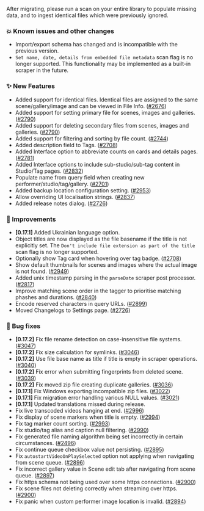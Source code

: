 After migrating, please run a scan on your entire library to populate missing data, and to ingest identical files which were previously ignored.

### 💥 Known issues and other changes
* Import/export schema has changed and is incompatible with the previous version.
* `Set name, date, details from embedded file metadata` scan flag is no longer supported. This functionality may be implemented as a built-in scraper in the future.

### ✨ New Features
* Added support for identical files. Identical files are assigned to the same scene/gallery/image and can be viewed in File Info. ([#2676](https://github.com/stashapp/stash/pull/2676))
* Added support for setting primary file for scenes, images and galleries. ([#2790](https://github.com/stashapp/stash/pull/2790))
* Added support for deleting secondary files from scenes, images and galleries. ([#2790](https://github.com/stashapp/stash/pull/2790))
* Added support for filtering and sorting by file count. ([#2744](https://github.com/stashapp/stash/pull/2744))
* Added description field to Tags. ([#2708](https://github.com/stashapp/stash/pull/2708))
* Added Interface option to abbreviate counts on cards and details pages. ([#2781](https://github.com/stashapp/stash/pull/2781))
* Added Interface options to include sub-studio/sub-tag content in Studio/Tag pages. ([#2832](https://github.com/stashapp/stash/pull/2832))
* Populate name from query field when creating new performer/studio/tag/gallery. ([#2701](https://github.com/stashapp/stash/pull/2701))
* Added backup location configuration setting. ([#2953](https://github.com/stashapp/stash/pull/2953))
* Allow overriding UI localisation strings. ([#2837](https://github.com/stashapp/stash/pull/2837))
* Added release notes dialog. ([#2726](https://github.com/stashapp/stash/pull/2726))

### 🎨 Improvements
* **[0.17.1]** Added Ukrainian language option.
* Object titles are now displayed as the file basename if the title is not explicitly set. The `Don't include file extension as part of the title` scan flag is no longer supported.
* Optionally show Tag card when hovering over tag badge. ([#2708](https://github.com/stashapp/stash/pull/2708))
* Show default thumbnails for scenes and images where the actual image is not found. ([#2949](https://github.com/stashapp/stash/pull/2949))
* Added unix timestamp parsing in the `parseDate` scraper post processor. ([#2817](https://github.com/stashapp/stash/pull/2817))
* Improve matching scene order in the tagger to prioritise matching phashes and durations. ([#2840](https://github.com/stashapp/stash/pull/2840)) 
* Encode reserved characters in query URLs. ([#2899](https://github.com/stashapp/stash/pull/2899))
* Moved Changelogs to Settings page. ([#2726](https://github.com/stashapp/stash/pull/2726))

### 🐛 Bug fixes
* **[0.17.2]** Fix file rename detection on case-insensitive file systems. ([#3047](https://github.com/stashapp/stash/pull/3047))
* **[0.17.2]** Fix size calculation for symlinks. ([#3046](https://github.com/stashapp/stash/pull/3046))
* **[0.17.2]** Use file base name as title if title is empty in scraper operations. ([#3040](https://github.com/stashapp/stash/pull/3040))
* **[0.17.2]** Fix error when submitting fingerprints from deleted scene. ([#3039](https://github.com/stashapp/stash/pull/3039))
* **[0.17.2]** Fix moved zip file creating duplicate galleries. ([#3036](https://github.com/stashapp/stash/pull/3036))
* **[0.17.1]** Fix Windows exporting incompatible zip files. ([#3022](https://github.com/stashapp/stash/pull/3022))
* **[0.17.1]** Fix migration error handling various NULL values. ([#3021](https://github.com/stashapp/stash/pull/3021))
* **[0.17.1]** Updated translations missed during release.
* Fix live transcoded videos hanging at end. ([#2996](https://github.com/stashapp/stash/pull/2996))
* Fix display of scene markers when title is empty. ([#2994](https://github.com/stashapp/stash/pull/2994))
* Fix tag marker count sorting. ([#2993](https://github.com/stashapp/stash/pull/2993))
* Fix studio/tag alias and caption null filtering. ([#2990](https://github.com/stashapp/stash/pull/2990))
* Fix generated file naming algorithm being set incorrectly in certain circumstances. ([#2496](https://github.com/stashapp/stash/pull/2946))
* Fix continue queue checkbox value not persisting. ([#2895](https://github.com/stashapp/stash/pull/2895))
* Fix `autostartVideoOnPlaySelected` option not applying when navigating from scene queue. ([#2896](https://github.com/stashapp/stash/pull/2896))
* Fix incorrect gallery value in Scene edit tab after navigating from scene queue. ([#2897](https://github.com/stashapp/stash/pull/2897))
* Fix https schema not being used over some https connections. ([#2900](https://github.com/stashapp/stash/pull/2900))
* Fix scene files not deleting correctly when streaming over https. ([#2900](https://github.com/stashapp/stash/pull/2900))
* Fix panic when custom performer image location is invalid. ([#2894](https://github.com/stashapp/stash/pull/2894))
